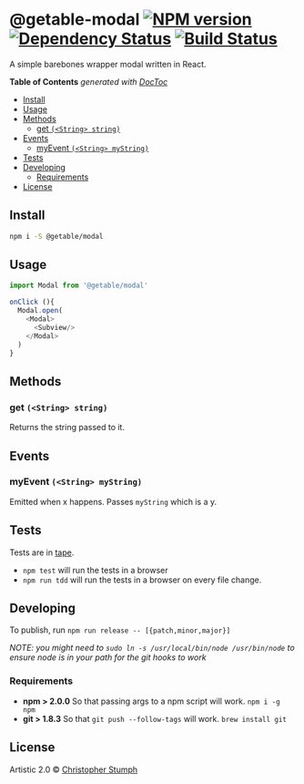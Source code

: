 # @getable-modal [![NPM version][npm-image]][npm-url] [![Dependency Status][daviddm-url]][daviddm-image] [![Build Status][travis-image]][travis-url]

A simple barebones wrapper modal written in React.

<!-- START doctoc generated TOC please keep comment here to allow auto update -->
<!-- DON'T EDIT THIS SECTION, INSTEAD RE-RUN doctoc TO UPDATE -->
**Table of Contents**  *generated with [DocToc](https://github.com/thlorenz/doctoc)*

- [Install](#install)
- [Usage](#usage)
- [Methods](#methods)
  - [get `(<String> string)`](#get-string-string)
- [Events](#events)
  - [myEvent `(<String> myString)`](#myevent-string-mystring)
- [Tests](#tests)
- [Developing](#developing)
  - [Requirements](#requirements)
- [License](#license)

<!-- END doctoc generated TOC please keep comment here to allow auto update -->

## Install

```sh
npm i -S @getable/modal
```


## Usage

```js
import Modal from '@getable/modal'

onClick (){
  Modal.open(
    <Modal>
      <Subview/>
    </Modal>
  )
}
```

## Methods
### get `(<String> string)`
Returns the string passed to it.

## Events
### myEvent `(<String> myString)`
Emitted when x happens. Passes `myString` which is a y.

## Tests
Tests are in [tape](https://github.com/substack/tape).


* `npm test` will run the tests in a browser
* `npm run tdd` will run the tests in a browser on every file change.


## Developing
To publish, run `npm run release -- [{patch,minor,major}]`

_NOTE: you might need to `sudo ln -s /usr/local/bin/node /usr/bin/node` to ensure node is in your path for the git hooks to work_

### Requirements
* **npm > 2.0.0** So that passing args to a npm script will work. `npm i -g npm`
* **git > 1.8.3** So that `git push --follow-tags` will work. `brew install git`

## License

Artistic 2.0 © [Christopher Stumph](christopherstumph.me)


[npm-url]: https://npmjs.org/package/@getable/modal
[npm-image]: https://badge.fury.io/js/@getable/modal.svg
[travis-url]: https://travis-ci.org/cstumph/@getable/modal
[travis-image]: https://travis-ci.org/cstumph/@getable/modal.svg?branch=master
[daviddm-url]: https://david-dm.org/cstumph/@getable/modal.svg?theme=shields.io
[daviddm-image]: https://david-dm.org/cstumph/@getable/modal
